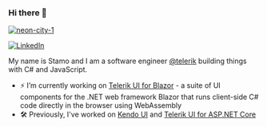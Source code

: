 ### Hi there 👋

<a href="https://steamcommunity.com/sharedfiles/filedetails/?l=english&id=1607576156">

![neon-city-1](https://user-images.githubusercontent.com/1857705/185748572-e682364d-ae61-49b8-98f7-bc2f5de8419e.jpg)

</a>

<a href="https://www.linkedin.com/in/stamo-gochev-67501055/" target="_blank"><img alt="LinkedIn" src="https://img.shields.io/badge/linkedin-%230077B5.svg?&style=for-the-badge&logo=linkedin&logoColor=white" /></a>

My name is Stamo and I am a software engineer [@telerik](https://www.telerik.com/) building things with C# and JavaScript.

- ⚡ I’m currently working on [Telerik UI for Blazor](https://www.telerik.com/blazor-ui) - a suite of UI components for the .NET web framework Blazor that runs client-side C# code directly in the browser using WebAssembly 
- 🛠️ Previously, I've worked on [Kendo UI](https://www.telerik.com/kendo-ui) and [Telerik UI for ASP.NET Core](https://www.telerik.com/aspnet-core-ui) 

